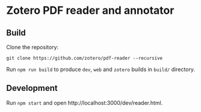 # Zotero PDF reader and annotator

## Build

Clone the repository:

```
git clone https://github.com/zotero/pdf-reader --recursive
```

Run `npm run build` to produce `dev`, `web` and `zotero` builds in `build/` directory.

## Development

Run `npm start` and open http://localhost:3000/dev/reader.html.

